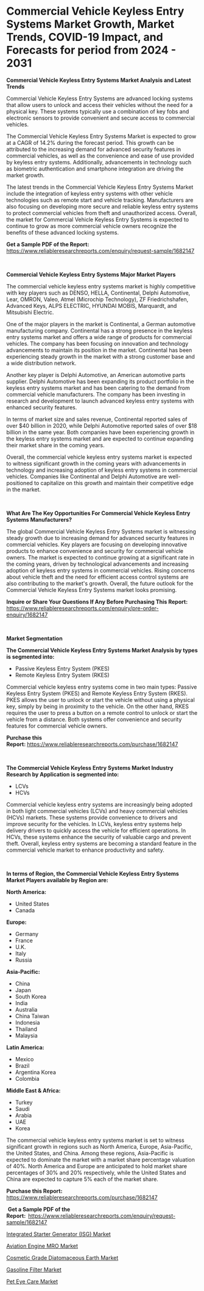 <p><h1>Commercial Vehicle Keyless Entry Systems Market Growth, Market Trends, COVID-19 Impact, and Forecasts for period from 2024 - 2031</h1></p><p><strong>Commercial Vehicle Keyless Entry Systems Market Analysis and Latest Trends</strong></p>
<p><p>Commercial Vehicle Keyless Entry Systems are advanced locking systems that allow users to unlock and access their vehicles without the need for a physical key. These systems typically use a combination of key fobs and electronic sensors to provide convenient and secure access to commercial vehicles.</p><p>The Commercial Vehicle Keyless Entry Systems Market is expected to grow at a CAGR of 14.2% during the forecast period. This growth can be attributed to the increasing demand for advanced security features in commercial vehicles, as well as the convenience and ease of use provided by keyless entry systems. Additionally, advancements in technology such as biometric authentication and smartphone integration are driving the market growth.</p><p>The latest trends in the Commercial Vehicle Keyless Entry Systems Market include the integration of keyless entry systems with other vehicle technologies such as remote start and vehicle tracking. Manufacturers are also focusing on developing more secure and reliable keyless entry systems to protect commercial vehicles from theft and unauthorized access. Overall, the market for Commercial Vehicle Keyless Entry Systems is expected to continue to grow as more commercial vehicle owners recognize the benefits of these advanced locking systems.</p></p>
<p><strong>Get a Sample PDF of the Report:&nbsp;</strong> <a href="https://www.reliableresearchreports.com/enquiry/request-sample/1682147">https://www.reliableresearchreports.com/enquiry/request-sample/1682147</a></p>
<p>&nbsp;</p>
<p><strong>Commercial Vehicle Keyless Entry Systems Major Market Players</strong></p>
<p><p>The commercial vehicle keyless entry systems market is highly competitive with key players such as DENSO, HELLA, Continental, Delphi Automotive, Lear, OMRON, Valeo, Atmel (Microchip Technology), ZF Friedrichshafen, Advanced Keys, ALPS ELECTRIC, HYUNDAI MOBIS, Marquardt, and Mitsubishi Electric. </p><p>One of the major players in the market is Continental, a German automotive manufacturing company. Continental has a strong presence in the keyless entry systems market and offers a wide range of products for commercial vehicles. The company has been focusing on innovation and technology advancements to maintain its position in the market. Continental has been experiencing steady growth in the market with a strong customer base and a wide distribution network.</p><p>Another key player is Delphi Automotive, an American automotive parts supplier. Delphi Automotive has been expanding its product portfolio in the keyless entry systems market and has been catering to the demand from commercial vehicle manufacturers. The company has been investing in research and development to launch advanced keyless entry systems with enhanced security features.</p><p>In terms of market size and sales revenue, Continental reported sales of over $40 billion in 2020, while Delphi Automotive reported sales of over $18 billion in the same year. Both companies have been experiencing growth in the keyless entry systems market and are expected to continue expanding their market share in the coming years. </p><p>Overall, the commercial vehicle keyless entry systems market is expected to witness significant growth in the coming years with advancements in technology and increasing adoption of keyless entry systems in commercial vehicles. Companies like Continental and Delphi Automotive are well-positioned to capitalize on this growth and maintain their competitive edge in the market.</p></p>
<p>&nbsp;</p>
<p><strong>What Are The Key Opportunities For Commercial Vehicle Keyless Entry Systems Manufacturers?</strong></p>
<p><p>The global Commercial Vehicle Keyless Entry Systems market is witnessing steady growth due to increasing demand for advanced security features in commercial vehicles. Key players are focusing on developing innovative products to enhance convenience and security for commercial vehicle owners. The market is expected to continue growing at a significant rate in the coming years, driven by technological advancements and increasing adoption of keyless entry systems in commercial vehicles. Rising concerns about vehicle theft and the need for efficient access control systems are also contributing to the market's growth. Overall, the future outlook for the Commercial Vehicle Keyless Entry Systems market looks promising.</p></p>
<p><strong>Inquire or Share Your Questions If Any Before Purchasing This Report:</strong> <a href="https://www.reliableresearchreports.com/enquiry/pre-order-enquiry/1682147">https://www.reliableresearchreports.com/enquiry/pre-order-enquiry/1682147</a></p>
<p>&nbsp;</p>
<p><strong>Market Segmentation</strong></p>
<p><strong>The Commercial Vehicle Keyless Entry Systems Market Analysis by types is segmented into:</strong></p>
<p><ul><li>Passive Keyless Entry System (PKES)</li><li>Remote Keyless Entry System (RKES)</li></ul></p>
<p><p>Commercial vehicle keyless entry systems come in two main types: Passive Keyless Entry System (PKES) and Remote Keyless Entry System (RKES). PKES allows the user to unlock or start the vehicle without using a physical key, simply by being in proximity to the vehicle. On the other hand, RKES requires the user to press a button on a remote control to unlock or start the vehicle from a distance. Both systems offer convenience and security features for commercial vehicle owners.</p></p>
<p><strong>Purchase this Report:&nbsp;</strong><a href="https://www.reliableresearchreports.com/purchase/1682147">https://www.reliableresearchreports.com/purchase/1682147</a></p>
<p>&nbsp;</p>
<p><strong>The Commercial Vehicle Keyless Entry Systems Market Industry Research by Application is segmented into:</strong></p>
<p><ul><li>LCVs</li><li>HCVs</li></ul></p>
<p><p>Commercial vehicle keyless entry systems are increasingly being adopted in both light commercial vehicles (LCVs) and heavy commercial vehicles (HCVs) markets. These systems provide convenience to drivers and improve security for the vehicles. In LCVs, keyless entry systems help delivery drivers to quickly access the vehicle for efficient operations. In HCVs, these systems enhance the security of valuable cargo and prevent theft. Overall, keyless entry systems are becoming a standard feature in the commercial vehicle market to enhance productivity and safety.</p></p>
<p>&nbsp;</p>
<p><strong>In terms of Region, the Commercial Vehicle Keyless Entry Systems Market Players available by Region are:</strong></p>
<p>
    <p> <strong> North America: </strong>
        <ul>
            <li>United States</li>
            <li>Canada</li>
        </ul>
        </p> 
    <p> <strong> Europe: </strong>
        <ul>
            <li>Germany</li>
            <li>France</li>
            <li>U.K.</li>
            <li>Italy</li>
            <li>Russia</li>
        </ul>
        </p> 
    <p> <strong> Asia-Pacific: </strong>
        <ul>
            <li>China</li>
            <li>Japan</li>
            <li>South Korea</li>
            <li>India</li>
            <li>Australia</li>
            <li>China Taiwan</li>
            <li>Indonesia</li>
            <li>Thailand</li>
            <li>Malaysia</li>
        </ul>
        </p> 
    <p> <strong> Latin America: </strong>
        <ul>
            <li>Mexico</li>
            <li>Brazil</li>
            <li>Argentina Korea</li>
            <li>Colombia</li>
        </ul>
        </p> 
    <p> <strong> Middle East & Africa: </strong>
        <ul>
            <li>Turkey</li>
            <li>Saudi</li>
            <li>Arabia</li>
            <li>UAE</li>
            <li>Korea</li>
        </ul>
    </p>
    </p>
<p><p>The commercial vehicle keyless entry systems market is set to witness significant growth in regions such as North America, Europe, Asia-Pacific, the United States, and China. Among these regions, Asia-Pacific is expected to dominate the market with a market share percentage valuation of 40%. North America and Europe are anticipated to hold market share percentages of 30% and 20% respectively, while the United States and China are expected to capture 5% each of the market share.</p></p>
<p><strong>Purchase this Report: </strong><a href="https://www.reliableresearchreports.com/purchase/1682147">https://www.reliableresearchreports.com/purchase/1682147</a></p>
<p>&nbsp;<strong>Get a Sample PDF of the Report:&nbsp;&nbsp;</strong><a href="https://www.reliableresearchreports.com/enquiry/request-sample/1682147">https://www.reliableresearchreports.com/enquiry/request-sample/1682147</a></p>
<p><strong></strong></p>
<p><p><a href="https://github.com/Krish2023na/Market-Research-Report-List-3/blob/main/integrated-starter-generator-isg-market.md">Integrated Starter Generator (ISG) Market</a></p><p><a href="https://medium.com/@briaabshire64/aviation-engine-mro-market-the-key-to-successful-business-strategy-forecast-till-2031-eaf7ecdd3283">Aviation Engine MRO Market</a></p><p><a href="https://issuu.com/reportprime-2/docs/cosmetic-grade-diatomaceous-earth-market-size-2030">Cosmetic Grade Diatomaceous Earth Market</a></p><p><a href="https://github.com/bmorecock/Market-Research-Report-List-2/blob/main/gasoline-filter-market.md">Gasoline Filter Market</a></p><p><a href="https://medium.com/@briaabshire64/pet-eye-care-market-analysis-its-cagr-market-segmentation-and-global-industry-overview-296f2310bab0">Pet Eye Care Market</a></p></p>